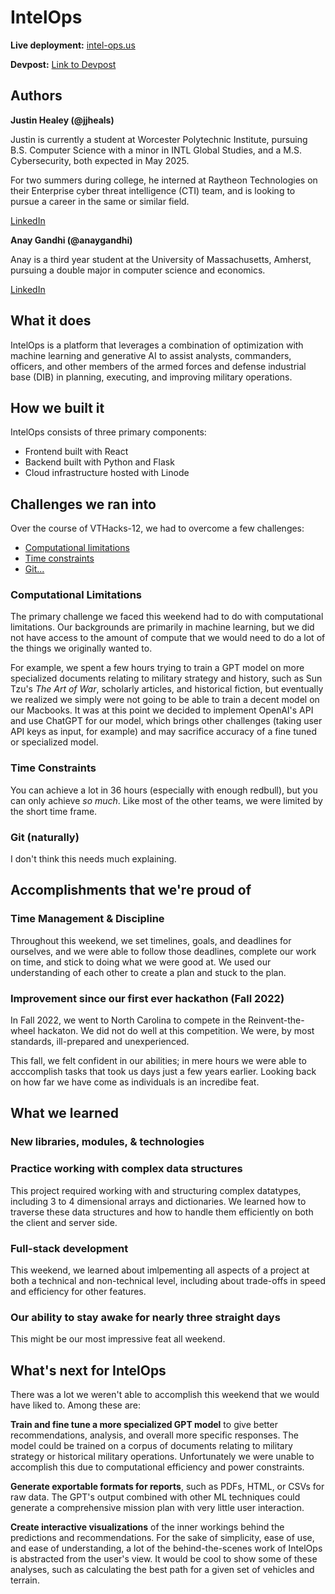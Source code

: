 # IntelOps

**Live deployment:** [intel-ops.us](https://intel-ops.us)

**Devpost:** [Link to Devpost](https://devpost.com/software/intelops-6rslyd)

## Authors

**Justin Healey (@jjheals)**

Justin is currently a student at Worcester Polytechnic Institute, pursuing B.S. Computer Science with a minor in INTL Global Studies, and a M.S. Cybersecurity, both expected in May 2025.

For two summers during college, he interned at Raytheon Technologies on their Enterprise cyber threat intelligence (CTI) team, and is looking to pursue a career in the same or similar field. 

[LinkedIn](https://www.linkedin.com/in/justin-healey-wpi/)

**Anay Gandhi (@anaygandhi)**

Anay is a third year student at the University of Massachusetts, Amherst, pursuing a double major in computer science and economics. 

[LinkedIn](https://www.linkedin.com/in/anaygandhi/)


## What it does

IntelOps is a platform that leverages a combination of optimization with machine learning and generative AI to assist analysts, commanders, officers, and other members of the armed forces and defense industrial base (DIB) in planning, executing, and improving military operations. 


## How we built it

IntelOps consists of three primary components:
- Frontend built with React
- Backend built with Python and Flask
- Cloud infrastructure hosted with Linode

## Challenges we ran into

Over the course of VTHacks-12, we had to overcome a few challenges: 
- [Computational limitations](#computational-limitations)
- [Time constraints](#time-constraints)
- [Git...](#git-naturally)

### Computational Limitations

The primary challenge we faced this weekend had to do with computational limitations. Our backgrounds are primarily in machine learning, but we did not have access to the amount of compute that we would need to do a lot of the things we originally wanted to.

For example, we spent a few hours trying to train a GPT model on more specialized documents relating to military strategy and history, such as Sun Tzu's *The Art of War*, scholarly articles, and historical fiction, but eventually we realized we simply were not going to be able to train a decent model on our Macbooks. It was at this point we decided to implement OpenAI's API and use ChatGPT for our model, which brings other challenges (taking user API keys as input, for example) and may sacrifice accuracy of a fine tuned or specialized model. 

### Time Constraints

You can achieve a lot in 36 hours (especially with enough redbull), but you can only achieve *so much*. Like most of the other teams, we were limited by the short time frame. 

### Git (naturally)

I don't think this needs much explaining. 

## Accomplishments that we're proud of

### Time Management & Discipline 

Throughout this weekend, we set timelines, goals, and deadlines for ourselves, and we were able to follow those deadlines, complete our work on time, and stick to doing what we were good at. We used our understanding of each other to create a plan and stuck to the plan.

### Improvement since our first ever hackathon (Fall 2022)

In Fall 2022, we went to North Carolina to compete in the Reinvent-the-wheel hackaton. We did not do well at this competition. We were, by most standards, ill-prepared and unexperienced.

This fall, we felt confident in our abilities; in mere hours we were able to acccomplish tasks that took us days just a few years earlier. Looking back on how far we have come as individuals is an incredibe feat.

## What we learned

### New libraries, modules, & technologies



### Practice working with complex data structures

This project required working with and structuring complex datatypes, including 3 to 4 dimensional arrays and dictionaries. We learned how to traverse these data structures and how to handle them efficiently on both the client and server side. 

### Full-stack development

This weekend, we learned about imlpementing all aspects of a project at both a technical and non-technical level, including about trade-offs in speed and efficiency for other features.

### Our ability to stay awake for nearly three straight days

This might be our most impressive feat all weekend.

## What's next for IntelOps

There was a lot we weren't able to accomplish this weekend that we would have liked to. Among these are: 

**Train and fine tune a more specialized GPT model** to give better recommendations, analysis, and overall more specific responses. The model could be trained on a corpus of documents relating to military strategy or historical military operations. Unfortunately we were unable to accomplish this due to computational efficiency and power constraints.

**Generate exportable formats for reports**, such as PDFs, HTML, or CSVs for raw data. The GPT's output combined with other ML techniques could generate a comprehensive mission plan with very little user interaction. 

**Create interactive visualizations** of the inner workings behind the predictions and recommendations. For the sake of simplicity, ease of use, and ease of understanding, a lot of the behind-the-scenes work of IntelOps is abstracted from the user's view. It would be cool to show some of these analyses, such as calculating the best path for a given set of vehicles and terrain. 